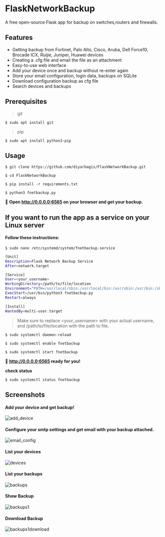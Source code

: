 # FlaskNetworkBackup
A free open-source Flask app for backup on switches,routers and firewalls. 

## Features
*  Getting backup from Fortinet, Palo Alto, Cisco, Aruba, Dell Force10, Brocade ICX, Ruijie, Juniper, Huawei devices 
*  Creating a .cfg file and email the file as an attachment
*  Easy-to-use web interface
*  Add your device once and backup without re-enter again 
*  Store your email configuration, login data, backups on SQLite
*  Download configuration backup as cfg file 
*  Search devices and backups

## Prerequisites
> git 

`$ sudo apt install git`

> pip 
 
`$ sudo apt install python3-pip`

## Usage
`$ git clone https://github.com/diyarbagis/FlaskNetworkBackup.git`

`$ cd FlaskNetworkBackup`

`$ pip install -r requirements.txt`

`$ python3 fnetbackup.py`

:rocket: **Open http://0.0.0.0:6565 on your browser and get your backup.**

## If you want to run the app as a service on your Linux server
#### Follow these instructions:
`$ sudo nano /etc/systemd/system/fnetbackup.service `

```bash
[Unit]
Description=Flask Network Backup Service
After=network.target

[Service]
User=<your_username>
WorkingDirectory=/path/to/file/location
Environment="PATH=/usr/local/sbin:/usr/local/bin:/usr/sbin:/usr/bin:/sbin:/bin:/usr/games:/usr/local/games"
ExecStart=/usr/bin/python3 fnetbackup.py
Restart=always

[Install]
WantedBy=multi-user.target
```

> Make sure to replace <your_username> with your actual username, and /path/to/file/location with the path to file.


`$ sudo systemctl daemon-reload`

`$ sudo systemctl enable fnetbackup`

`$ sudo systemctl start fnetbackup`

:rocket: **http://0.0.0.0:6565 ready for you!**

**check status**

`$ sudo systemctl status fnetbackup`

## Screenshots

#### Add your device and get backup!
![add_device](https://user-images.githubusercontent.com/50266008/225598408-8636ef90-2af8-44fd-ae75-356b20aee5a4.jpg)

#### Configure your smtp settings and get email with your backup attached.
![email_config](https://user-images.githubusercontent.com/50266008/225902193-872921ef-010c-4d5b-8783-7fb42f2c263f.jpg)

#### List your devices
![devices](https://user-images.githubusercontent.com/50266008/225598964-20e7d82b-8755-4339-b4b2-205b6731a63d.jpg)

#### List your backups
![backups](https://user-images.githubusercontent.com/50266008/225598984-ad6ec638-0f9a-428f-8e73-324ce2b5ea8b.jpg)

#### Show Backup
![backups1](https://user-images.githubusercontent.com/50266008/225599111-7ee2a00a-385a-45bc-9167-7b37fec25ccb.jpg)

#### Download Backup
![backups1download](https://user-images.githubusercontent.com/50266008/226018698-087f20b5-056f-4d49-a508-c4566a71ff42.jpg)










